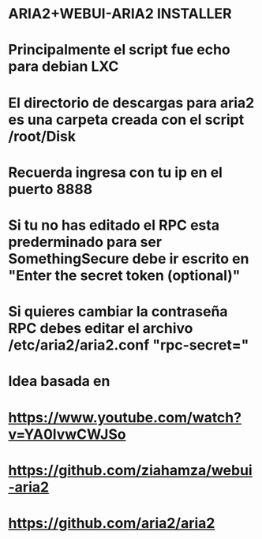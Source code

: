 # ARIA2+WEBUI-ARIA2 INSTALLER

#   Principalmente el script fue echo para debian LXC




#   El directorio de descargas para aria2 es una carpeta creada con el script /root/Disk




#   Recuerda ingresa con tu ip en el puerto 8888 




#   Si tu no has editado el RPC esta prederminado para ser SomethingSecure debe ir escrito en "Enter the secret token (optional)"




#   Si quieres cambiar la contraseña RPC debes editar el archivo /etc/aria2/aria2.conf "rpc-secret="




#   Idea basada en 


#   https://www.youtube.com/watch?v=YA0lvwCWJSo


#   https://github.com/ziahamza/webui-aria2


#   https://github.com/aria2/aria2
